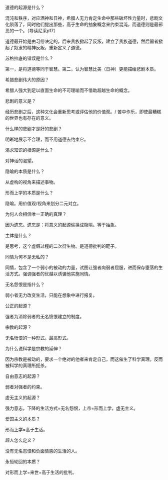 道德的起源是什么？

混沌和秩序，对应酒神和日神，希腊人无力肯定生命中那些破坏性力量时，悲剧文化陨落了，同时他们提出那些，高于生命的抽象概念来约束混沌，而道德则是最邪恶的一个。（导读尼采p17）

道德最开始是由习俗决定的，后来贵族掀起了反叛，建立了贵族道德，然后弱者掀起了奴隶的精神反叛，重新定义了道德。

苏格拉底的错误是什么？

第一，是将道德等同于智慧。第二，认为智慧比美（日神）更能描绘悲剧本质。

希腊悲剧伟大的原因？

希腊人强大到足以直面生命的不可理喻而不借助超越生命的概念。

悲剧的意义是？

经历悲剧之后，这种文化会重新思考或评估他的价值观。/ 苦中作乐，即使最糟糕的世界也有存在的意义。

什么样的悲剧才是好的悲剧？

明晰地展示不合理，而不用道德去约束它。

渴求知识的根源是什么？

对神话的渴望。

隐喻的本质是什么？

从虚构的视角来描述事物。

形而上学的本质是什么？

隐喻。用价值观/视角来划分二元对立。

为何人会相信唯一正确的真理？

因为遗忘。遗忘是：将意义的起源偷换成隐喻。等于抽象。

主体是什么？

是思考，这个虚假过程的二次衍生物。是道德批判的靶子。

同情为何不是无私的？

同情，包含了一个弱小的被动的力量，试图让强者向弱者屈服，进而保存堕落的生活方式。强调强者的优越以诱骗他实施同情。

无名怨恨是指什么？

弱小者无力改变生活，只能在想象中进行报复。

公正的起源？

强者为消除弱者的无名愤恨建立的制度。

宗教的起源？

无名愤恨的一种形式。最高形式。

为什么说科学是宗教的延伸？

因为宗教是被动的，要求一个绝对的他者来肯定自己，而这催生了科学真理。反而被科学的真理所扼杀。

自由意志的起源？

弱者对强者的约束。

虚无主义的起源？

强力意志，下降的生活方式=无名怨恨，上帝=形而上学，虚无主义。

爱国主义的本质？

形而上学=高于生活。

超人怎么定义？

没有无名怨恨和负面情感的生活的人。

永恒轮回的本质？

对形而上学=来世=高于生活的批判。
